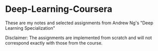 # Deep-Learning-Coursera
These are my notes and selected assignments from Andrew Ng's "Deep Learning Specialization"

Disclaimer: The assignments are implemented from scratch and will not correspond exactly with those from the course. 
